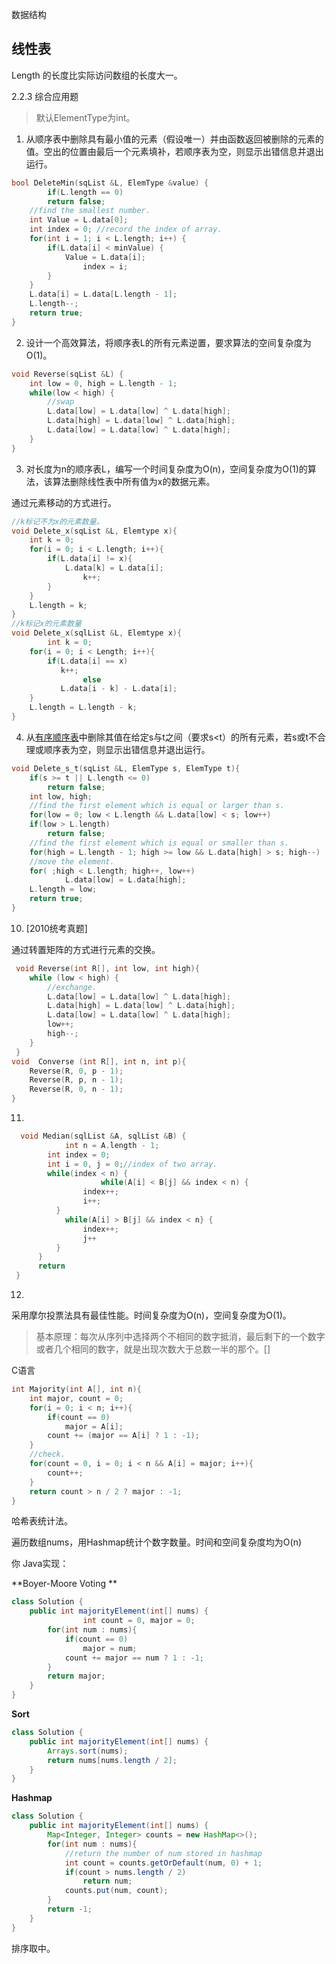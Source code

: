 数据结构

## 线性表





Length 的长度比实际访问数组的长度大一。

2.2.3 综合应用题

> 默认ElementType为int。

1. 从顺序表中删除具有最小值的元素（假设唯一）并由函数返回被删除的元素的值。空出的位置由最后一个元素填补，若顺序表为空，则显示出错信息并退出运行。

```c
bool DeleteMin(sqList &L, ElemType &value) {
		if(L.length == 0)
      	return false;
  	//find the smallest number.
  	int Value = L.data[0];
  	int index = 0; //record the index of array.
  	for(int i = 1; i < L.length; i++) {
      	if(L.data[i] < minValue) {
          	Value = L.data[i];
         		index = i;
        }
    }
  	L.data[i] = L.data[L.length - 1];
  	L.length--;
  	return true;
}
```

2. 设计一个高效算法，将顺序表L的所有元素逆置，要求算法的空间复杂度为O(1)。

```c
void Reverse(sqList &L) {
  	int low = 0, high = L.length - 1;
  	while(low < high) {
       	//swap
      	L.data[low] = L.data[low] ^ L.data[high];
      	L.data[high] = L.data[low] ^ L.data[high];
        L.data[low] = L.data[low] ^ L.data[high];
    }
}
```

3. 对长度为n的顺序表L，编写一个时间复杂度为O(n)，空间复杂度为O(1)的算法，该算法删除线性表中所有值为x的数据元素。

通过元素移动的方式进行。

```c
//k标记不为x的元素数量。
void Delete_x(sqList &L, Elemtype x){
  	int k = 0;
  	for(i = 0; i < L.length; i++){
      	if(L.data[i] != x){
          	L.data[k] = L.data[i];
      			k++;
        }
    }
  	L.length = k;
}
//k标记x的元素数量
void Delete_x(sqlList &L, Elemtype x){
		int k = 0;
  	for(i = 0; i < Length; i++){
      	if(L.data[i] == x)
           k++;
				else
           L.data[i - k] - L.data[i];
    }
  	L.length = L.length - k;
}
```

4. 从<u>有序顺序表</u>中删除其值在给定s与t之间（要求s<t）的所有元素，若s或t不合理或顺序表为空，则显示出错信息并退出运行。

```c
void Delete_s_t(sqList &L, ElemType s, ElemType t){
  	if(s >= t || L.length <= 0)
      	return false;
  	int low, high;
  	//find the first element which is equal or larger than s.
  	for(low = 0; low < L.length && L.data[low] < s; low++)
   	if(low > L.length)
      	return false;
    //find the first element which is equal or smaller than s.
    for(high = L.length - 1; high >= low && L.data[high] > s; high--)
    //move the element.
    for( ;high < L.length; high++, low++)
  			L.data[low] = L.data[high];
  	L.length = low;
  	return true;
}
```

10. [2010统考真题]

通过转置矩阵的方式进行元素的交换。

```c
 void Reverse(int R[], int low, int high){
   	while (low < high) {
      	//exchange.
      	L.data[low] = L.data[low] ^ L.data[high];
      	L.data[high] = L.data[low] ^ L.data[high];
        L.data[low] = L.data[low] ^ L.data[high];
      	low++;
      	high--;
    }
 }
void  Converse (int R[], int n, int p){
  	Reverse(R, 0, p - 1);
  	Reverse(R, p, n - 1);
  	Reverse(R, 0, n - 1);
}
```

11.

```c
  void Median(sqlList &A, sqlList &B) {
 			int n = A.length - 1;
   		int index = 0;
   		int i = 0, j = 0;//index of two array.
   		while(index < n) {
					while(A[i] < B[j] && index < n) {
            	index++;
            	i++;
          }
        	while(A[i] > B[j] && index < n} {
          		index++;
          		j++
          }
      }
      return 
 } 
```

12.

采用摩尔投票法具有最佳性能。时间复杂度为O(n)，空间复杂度为O(1)。

> 基本原理：每次从序列中选择两个不相同的数字抵消，最后剩下的一个数字或者几个相同的数字，就是出现次数大于总数一半的那个。[]

C语言

```c
int Majority(int A[], int n){
  	int major, count = 0;
  	for(i = 0; i < n; i++){
      	if(count == 0) 
          	major = A[i];
      	count += (major == A[i] ? 1 : -1);
    }
  	//check.
  	for(count = 0, i = 0; i < n && A[i] = major; i++){
      	count++;
    }
  	return count > n / 2 ? major : -1;
}
```

哈希表统计法。

遍历数组nums，用Hashmap统计个数字数量。时间和空间复杂度均为O(n)

你 Java实现：

**Boyer-Moore Voting **

```java
class Solution {
    public int majorityElement(int[] nums) {
				int count = 0, major = 0;
      	for(int num : nums){
          	if(count == 0)
              	major = num;
          	count += major == num ? 1 : -1;
        }
      	return major;
    }
}
```

**Sort**

```java
class Solution {
    public int majorityElement(int[] nums) {
        Arrays.sort(nums);
        return nums[nums.length / 2];
    }
}
```

**Hashmap**

```java
class Solution {
    public int majorityElement(int[] nums) {
        Map<Integer, Integer> counts = new HashMap<>();
        for(int num : nums){
            //return the number of num stored in hashmap
            int count = counts.getOrDefault(num, 0) + 1;
            if(count > nums.length / 2)
                return num;
            counts.put(num, count); 
        }
        return -1;
    }
}
```







排序取中。

